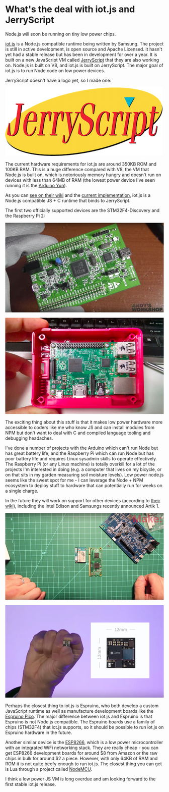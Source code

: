 <div id="header"><h1 class="title">What's the deal with iot.js and JerryScript</h1></div>

Node.js will soon be running on tiny low power chips.

[iot.js](http://samsung.github.io/iotjs/) is a Node.js compatible runtime being written by Samsung. The project is still in active development, is open source and Apache Licensed. It hasn't yet had a stable release but has been in development for over a year. It is built on a new JavaScript VM called [JerryScript](http://samsung.github.io/jerryscript/) that they are also working on. Node.js is built on V8, and iot.js is built on JerryScript. The major goal of iot.js is to run Node code on low power devices.

JerryScript doesn't have a logo yet, so I made one:

[![jerryscript](media/jerryscript.png)](media/jerryscript-large.png)

The current hardware requirements for iot.js are around 350KB ROM and 100KB RAM. This is a huge difference compared with V8, the VM that Node.js is built on, which is notoriously memory hungry and doesn't run on devices with less than 64MB of RAM (the lowest power device I've seen running it is the [Arduino Yun](https://www.arduino.cc/en/Main/ArduinoBoardYun?from=Products.ArduinoYUN)).

As you can [see on their wiki](https://github.com/Samsung/iotjs/wiki/IoT.js%20API%20Reference) and the [current implementation](https://github.com/Samsung/iotjs/tree/master/src), iot.js is a Node.js compatible JS + C runtime that binds to JerryScript. 

The first two officially supported devices are the STM32F4-Discovery and the Raspberry Pi 2:

[![STM32F4](media/STM32F4.png)](https://www.youtube.com/watch?v=hZXPa6szk3Q)

[![raspi2](media/raspberry-pi-2.png)](https://www.flickr.com/photos/travelinlibrarian/16012874634/in/photolist-qp1aKq-cDBDks-gVeh8G-cteaUY-r4La4W-rp7cPE-g2nwfp-q3AdFU-rfmy16-uB73KM-c5JmRd-caokMG-dcFPis-eseAkY-rBAA2v-rinQFa-rkfjxi-dorXrE-c7JHuo-diztsQ-qeGZid-pZzc1H-pk154Y-pk14Ry-pZzbHP-pZrjR1-cDBYvJ-qDvwFe-daTWwG-omP1sP-rrJCaF-h4gEiw-qXTK4K-qKX8dV-qKVmAH-qKPr6N-r3nYtT-r3nYpV-r3dWga-q6zWGv-r3dVU8-q6nmh3-qKPrY9-qKPpoE-r15RSU-r3iasd-q6zXiF-q6zZmP-qKVjAF-r3dV1e)

The exciting thing about this stuff is that it makes low power hardware more accessible to coders like me who know JS and can install modules from NPM but don't want to deal with C and compiled language tooling and debugging headaches.

I've done a number of projects with the Arduino which can't run Node but has great battery life, and the Raspberry Pi which can run Node but has poor battery life and requires Linux sysadmin skills to operate effectively. The Raspberry Pi (or any Linux machine) is totally overkill for a lot of the projects I'm interested in doing (e.g. a computer that lives on my bicycle, or on that sits in my garden measuring soil moisture levels). Low power node.js seems like the sweet spot for me - I can leverage the Node + NPM ecosystem to deploy stuff to hardware that can potentially run for weeks on a single charge.

In the future they will work on support for other devices (according to [their wiki](https://github.com/Samsung/iotjs/wiki/Getting-Started)), including the Intel Edison and Samsungs recently announced Artik 1.

[![edison](media/intel-edison-size.png)](https://www.youtube.com/watch?v=CPXQ65QRV3k)

[![artik-1](media/artik-1.png)](https://www.artik.io/)

Perhaps the closest thing to iot.js is Espruino, who both develop a custom JavaScript runtime as well as manufacture development boards like the [Espruino Pico](http://www.espruino.com/Pico). The major difference between iot.js and Espruino is that Espruino is not Node.js compatible. The Espruino boards use a family of chips (STM32F4) that iot.js supports, so it should be possible to run iot.js on Espruino hardware in the future.

Another similar device is the [ESP8266](http://www.esp8266.com/wiki/doku.php), which is a low power microcontroller with an integrated WiFi networking stack. They are really cheap - you can get ESP8266 development boards for around $8 from Amazon or the raw chips in bulk for around $2 a piece. However, with only 64KB of RAM and ROM it is not quite beefy enough to run iot.js. The closest thing you can get is Lua through a project called [NodeMCU](https://github.com/nodemcu/nodemcu-firmware).

I think a low power JS VM is long overdue and am looking forward to the first stable iot.js release.
